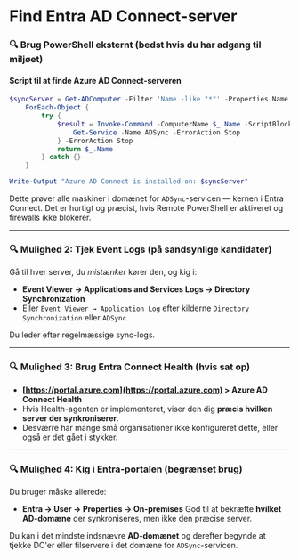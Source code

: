# Find Entra AD Connect-server
### 🔍 Brug PowerShell eksternt (bedst hvis du har adgang til miljøet)

#### **Script til at finde Azure AD Connect-serveren**

```powershell
$syncServer = Get-ADComputer -Filter 'Name -like "*"' -Properties Name |
    ForEach-Object {
        try {
            $result = Invoke-Command -ComputerName $_.Name -ScriptBlock {
                Get-Service -Name ADSync -ErrorAction Stop
            } -ErrorAction Stop
            return $_.Name
        } catch {}
    }

Write-Output "Azure AD Connect is installed on: $syncServer"
```

Dette prøver alle maskiner i domænet for `ADSync`-servicen — kernen i Entra Connect. Det er hurtigt og præcist, hvis Remote PowerShell er aktiveret og firewalls ikke blokerer.

---

### 🔍 **Mulighed 2: Tjek Event Logs (på sandsynlige kandidater)**

Gå til hver server, du *mistænker* kører den, og kig i:

* **Event Viewer → Applications and Services Logs → Directory Synchronization**
* Eller `Event Viewer → Application Log` efter kilderne `Directory Synchronization` eller `ADSync`

Du leder efter regelmæssige sync-logs.

---

### 🔍 **Mulighed 3: Brug Entra Connect Health (hvis sat op)**

* **[https://portal.azure.com](https://portal.azure.com) > Azure AD Connect Health**
* Hvis Health-agenten er implementeret, viser den dig **præcis hvilken server der synkroniserer**.
* Desværre har mange små organisationer ikke konfigureret dette, eller også er det gået i stykker.

---

### 🔍 **Mulighed 4: Kig i Entra-portalen (begrænset brug)**

Du bruger måske allerede:

* **Entra → User → Properties → On-premises**
  God til at bekræfte **hvilket AD-domæne** der synkroniseres, men ikke den præcise server.

Du kan i det mindste indsnævre **AD-domænet** og derefter begynde at tjekke DC'er eller filservere i det domæne for `ADSync`-servicen.
